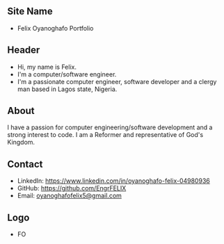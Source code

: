 ## Site Name
- Felix Oyanoghafo Portfolio

## Header
- Hi, my name is Felix. 
- I'm a computer/software engineer.
- I'm a passionate computer engineer, software developer and a clergy man based in Lagos state, Nigeria.

## About
I have a passion for computer engineering/software development and a strong interest to code. I am a Reformer and representative of God's Kingdom.

## Contact

- LinkedIn: https://www.linkedin.com/in/oyanoghafo-felix-04980936
- GitHub: https://github.com/EngrFELIX
- Email: oyanoghafofelix5@gmail.com

## Logo
- FO
